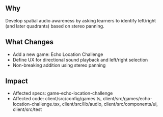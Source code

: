 ## Why
Develop spatial audio awareness by asking learners to identify left/right (and later quadrants) based on stereo panning.

## What Changes
- Add a new game: Echo Location Challenge
- Define UX for directional sound playback and left/right selection
- Non-breaking addition using stereo panning

## Impact
- Affected specs: game-echo-location-challenge
- Affected code: client/src/config/games.ts, client/src/games/echo-location-challenge.tsx, client/src/lib/audio, client/src/components/ui, client/src/test

